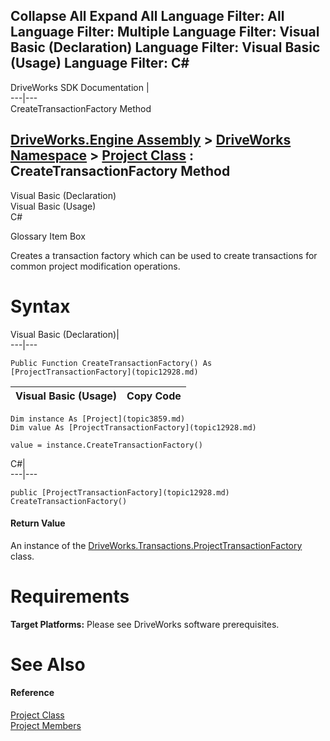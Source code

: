 Collapse All Expand All Language Filter: All  Language Filter: Multiple  Language Filter: Visual Basic (Declaration) Language Filter: Visual Basic (Usage) Language Filter: C#  
---  
DriveWorks SDK Documentation  |   
---|---  
CreateTransactionFactory Method   
  
[DriveWorks.Engine Assembly](topic2156.md) > [DriveWorks Namespace](topic2159.md) > [Project Class](topic3859.md) : CreateTransactionFactory Method  
---  
  
Visual Basic (Declaration)    
Visual Basic (Usage)    
C# 

Glossary Item Box

Creates a transaction factory which can be used to create transactions for common project modification operations. 

# Syntax

Visual Basic (Declaration)|   
---|---  
      
    
    Public Function CreateTransactionFactory() As [ProjectTransactionFactory](topic12928.md)  
  
Visual Basic (Usage)| Copy Code  
---|---  
      
    
    Dim instance As [Project](topic3859.md)
    Dim value As [ProjectTransactionFactory](topic12928.md)
     
    value = instance.CreateTransactionFactory()  
  
C#|   
---|---  
      
    
    public [ProjectTransactionFactory](topic12928.md) CreateTransactionFactory()  
  
#### Return Value

An instance of the [DriveWorks.Transactions.ProjectTransactionFactory](topic12928.md) class.

# Requirements

**Target Platforms:** Please see DriveWorks software prerequisites.

# See Also

#### Reference

[Project Class](topic3859.md)   
[Project Members](topic3860.md)


